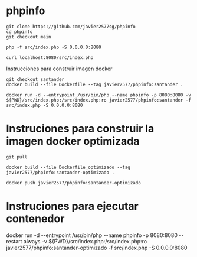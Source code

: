 # phpinfo

```
git clone https://github.com/javier2577sg/phpinfo
cd phpinfo
git checkout main
```
```
php -f src/index.php -S 0.0.0.0:8080
```
```
curl localhost:8080/src/index.php
```
Instrucciones para construir imagen docker
```
git checkout santander
docker build --file Dockerfile --tag javier2577/phpinfo:santander .
```
```
docker run -d --entrypoint /usr/bin/php --name phpinfo -p 8080:8080 -v ${PWD}/src/index.php:/src/index.php:ro javier2577/phpinfo:santander -f src/index.php -S 0.0.0.0:8080
```

# Instruciones para construir la imagen docker optimizada
```
git pull

docker build --file Dockerfile_optimizado --tag javier2577/phpinfo:santander-optimizado . 

docker push javier2577/phpinfo:santander-optimizado
```
# Instruciones para ejecutar contenedor

docker run -d --entrypoint /usr/bin/php --name phpinfo -p 8080:8080 --restart always -v ${PWD}/src/index.php:/src/index.php:ro javier2577/phpinfo:santander-optimizado -f src/index.php -S 0.0.0.0:8080
